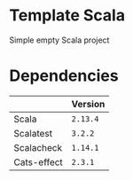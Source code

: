 # Template Scala

Simple empty Scala project

# Dependencies


|                |Version                          
|----------------|----------------|
|Scala           |`2.13.4`        |
|Scalatest       |`3.2.2`         |
|Scalacheck      |`1.14.1`        |
|Cats-effect     |`2.3.1`         |

